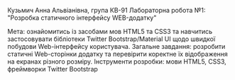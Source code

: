 
Кузьмич Анна Альвіанівна, група КВ-91 Лабораторна робота №1: "Розробка статичного інтерфейсу WEB-додатку"

Мета: ознайомитись із засобами мов HTML5 та CSS3 та навчитись застосовувати бібліотеки Twitter Bootstrap/Material UI щодо швидкої побудови Web-інтерфейсу користувача. 
Загальне завдання: розробити статичні Web-сторінки додатку та перевірити коректне їх відображення на екранах різного розміру.
Інструменти розробки: мови HTML5, CSS3, фреймворки Twitter Bootstrap
